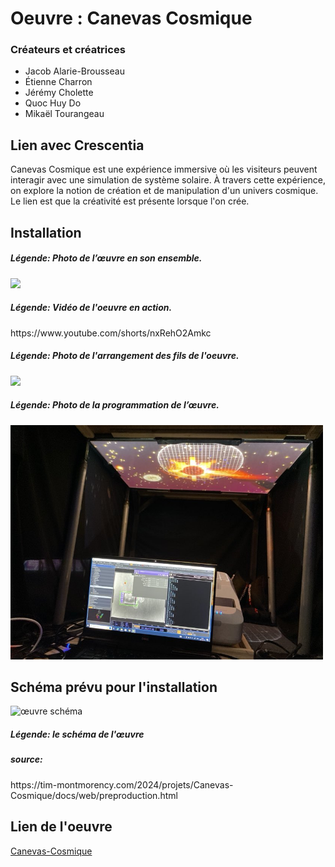 # Oeuvre : Canevas Cosmique
### Créateurs et créatrices
- Jacob Alarie-Brousseau
- Étienne Charron
- Jérémy Cholette
- Quoc Huy Do
- Mikaël Tourangeau

## Lien avec Crescentia
Canevas Cosmique est une expérience immersive où les visiteurs peuvent interagir avec une simulation de système solaire. À travers cette expérience, on explore la notion de création et de manipulation d'un univers cosmique. Le lien est que la créativité est présente lorsque l'on crée.

## Installation
<h5>Légende: Photo de l’œuvre en son ensemble.</h5>
<img src="medias/œuvre_vue_globale.jpg" width="500"/>

<h5>Légende: Vidéo de l'oeuvre en action.</h5>
https://www.youtube.com/shorts/nxRehO2Amkc

<h5>Légende: Photo de l'arrangement des fils de l'oeuvre.</h5>
<img src="medias/œuvre_vue_installation_fils.jpg" width="500"/>

<h5>Légende: Photo de la programmation de l’œuvre.</h5>
<img src="medias/oeuvre_programmation.jpg" width="500"/>

## Schéma prévu pour l'installation
<img src="medias/oeuvre_schéma.png" alt="œuvre schéma" width="700"/>
<h5>Légende: le schéma de l'œuvre</h5>

<h5> source: </h5> 
https://tim-montmorency.com/2024/projets/Canevas-Cosmique/docs/web/preproduction.html

## Lien de l'oeuvre
[Canevas-Cosmique](https://tim-montmorency.com/2024/projets/Canevas-Cosmique/docs/web/index.html)
